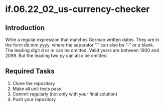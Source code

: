 # if.06.22_02_us-currency-checker

## Introduction
Write a regular expression that matches German written dates.
They are in the form dd.mm.yyyy, where the separator ”.” can
also be ”-” or a blank. The leading digit d or m can be omitted.
Valid years are between 1900 and 2099. But the leading two yy
can also be omitted.

## Required Tasks
1. Clone the repository
1. Make all unit tests pass
1. Commit regularly (not only with your final solution)
1. Push your repository